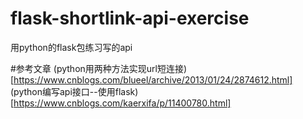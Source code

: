# flask-shortlink-api-exercise
用python的flask包练习写的api

#参考文章
(python用两种方法实现url短连接)[https://www.cnblogs.com/blueel/archive/2013/01/24/2874612.html]
(python编写api接口--使用flask)[https://www.cnblogs.com/kaerxifa/p/11400780.html]
